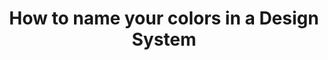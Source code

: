 ---
layout: bookmark
title: How to name your colors in a Design System
tags:
  - Bookmarks
  - Design Tokens
  - Resources
created: '2023-04-11T23:33:43.978Z'
link: >-
  https://uxdesign.cc/how-should-you-name-your-colors-in-a-design-system-3086513476df
id: 555699987
excerpt: Definitive, Semantic, and Contextual naming conventions
image: https://miro.medium.com/v2/resize:fit:1200/1*d0yaWBxPDG10Mfc0FAVAGA.jpeg
highlights:
  - >-
    Naming ConventionsDefinitive naming (Avoid!!!)Semantic naming (Describe
    color intent)Contextual naming (Describe color use)Combining
    Semantic+ContextualSemantic for DesignersContextual for EngineersColor
    weightsSemantic+weighted (tints/shades with numbers)Meaningful/useful
    weights (Use of L* values)Incidental vs. Essential weights (WCAG compliance)
---
